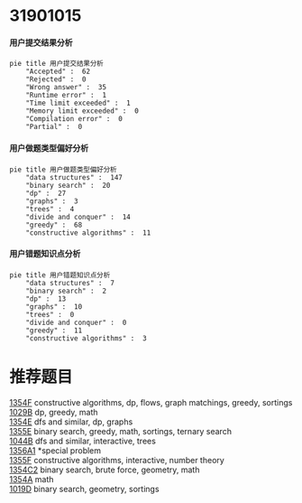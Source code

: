 # 31901015

<!-- tabs:start -->



#### **用户提交结果分析**

```mermaid
pie title 用户提交结果分析
    "Accepted" :  62
    "Rejected" :  0
    "Wrong answer" :  35
    "Runtime error" :  1
    "Time limit exceeded" :  1
    "Memory limit exceeded" :  0
    "Compilation error" :  0
    "Partial" :  0
```

#### **用户做题类型偏好分析**

```mermaid
pie title 用户做题类型偏好分析
    "data structures" :  147
    "binary search" :  20
    "dp" :  27
    "graphs" :  3
    "trees" :  4
    "divide and conquer" :  14
    "greedy" :  68
    "constructive algorithms" :  11
```
#### **用户错题知识点分析**

```mermaid
pie title 用户错题知识点分析
    "data structures" :  7
    "binary search" :  2
    "dp" :  13
    "graphs" :  10
    "trees" :  0
    "divide and conquer" :  0
    "greedy" :  11
    "constructive algorithms" :  3
```



<!-- tabs:end -->
# 推荐题目
[1354F](https://codeforces.com/contest/1354/problem/F)		constructive algorithms,
                        dp,
                        flows,
                        graph matchings,
                        greedy,
                        sortings		  
[1029B](https://codeforces.com/contest/1029/problem/B)		dp,
                        greedy,
                        math		  
[1354E](https://codeforces.com/contest/1354/problem/E)		dfs and similar,
                        dp,
                        graphs		  
[1355E](https://codeforces.com/contest/1355/problem/E)		binary search,
                        greedy,
                        math,
                        sortings,
                        ternary search		  
[1044B](https://codeforces.com/contest/1044/problem/B)		dfs and similar,
                        interactive,
                        trees		  
[1356A1](https://codeforces.com/contest/1356A/problem/1)		*special problem		  
[1355F](https://codeforces.com/contest/1355/problem/F)		constructive algorithms,
                        interactive,
                        number theory		  
[1354C2](https://codeforces.com/contest/1354C/problem/2)		binary search,
                        brute force,
                        geometry,
                        math		  
[1354A](https://codeforces.com/contest/1354/problem/A)		math		  
[1019D](https://codeforces.com/contest/1019/problem/D)		binary search,
                        geometry,
                        sortings		  

